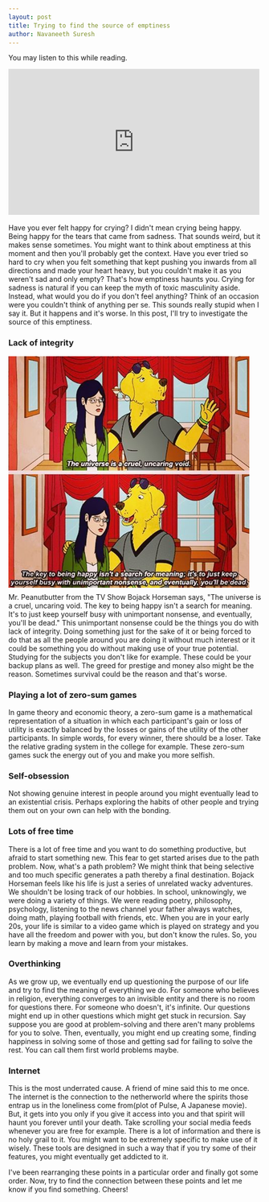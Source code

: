 ```yaml
---
layout: post
title: Trying to find the source of emptiness
author: Navaneeth Suresh
---
```


You may listen to this while reading.
<iframe width="500" height="290" src="https://www.youtube.com/embed/9eWewdTkghM" frameborder="0" allow="accelerometer; autoplay; encrypted-media; gyroscope; picture-in-picture"></iframe>
<br/>

Have you ever felt happy for crying? I didn't mean crying being happy. Being happy for the tears that came from sadness. That sounds weird, but it makes sense sometimes. You might want to think about emptiness at this moment and then you'll probably get the context. Have you ever tried so hard to cry when you felt something that kept pushing you inwards from all directions and made your heart heavy, but you couldn't make it as you weren't sad and only empty? That's how emptiness haunts you. Crying for sadness is natural if you can keep the myth of toxic masculinity aside. Instead, what would you do if you don't feel anything? Think of an occasion were you couldn't think of anything per se. This sounds really stupid when I say it. But it happens and it's worse. In this post, I'll try to investigate the source of this emptiness.

### Lack of integrity
<img src="https://raw.githubusercontent.com/themousepotato/themousepotato.github.io/master/images/peanutbutter-quote-1.jpg" style="float:left;margin-right: 10px; margin-bottom: 10px;margin-right:100%;">
Mr. Peanutbutter from the TV Show Bojack Horseman says, "The universe is a cruel, uncaring void. The key to being happy isn't a search for meaning. It's to just keep yourself busy with unimportant nonsense, and eventually, you'll be dead." This unimportant nonsense could be the things you do with lack of integrity. Doing something just for the sake of it or being forced to do that as all the people around you are doing it without much interest or it could be something you do without making use of your true potential. Studying for the subjects you don't like for example. These could be your backup plans as well. The greed for prestige and money also might be the reason. Sometimes survival could be the reason and that's worse.

### Playing a lot of zero-sum games
In game theory and economic theory, a zero-sum game is a mathematical representation of a situation in which each participant's gain or loss of utility is exactly balanced by the losses or gains of the utility of the other participants. In simple words, for every winner, there should be a loser. Take the relative grading system in the college for example. These zero-sum games suck the energy out of you and make you more selfish.

### Self-obsession
Not showing genuine interest in people around you might eventually lead to an existential crisis. Perhaps exploring the habits of other people and trying them out on your own can help with the bonding.

### Lots of free time
There is a lot of free time and you want to do something productive, but afraid to start something new. This fear to get started arises due to the path problem. Now, what's a path problem? We might think that being selective and too much specific generates a path thereby a final destination. Bojack Horseman feels like his life is just a series of unrelated wacky adventures. We shouldn't be losing track of our hobbies. In school, unknowingly, we were doing a variety of things. We were reading poetry, philosophy, psychology, listening to the news channel your father always watches, doing math, playing football with friends, etc. When you are in your early 20s, your life is similar to a video game which is played on strategy and you have all the freedom and power with you, but don't know the rules. So, you learn by making a move and learn from your mistakes.

### Overthinking
As we grow up, we eventually end up questioning the purpose of our life and try to find the meaning of everything we do. For someone who believes in religion, everything converges to an invisible entity and there is no room for questions there. For someone who doesn't, it's infinite. Our questions might end up in other questions which might get stuck in recursion. Say suppose you are good at problem-solving and there aren't many problems for you to solve. Then, eventually, you might end up creating some, finding happiness in solving some of those and getting sad for failing to solve the rest. You can call them first world problems maybe.

### Internet
This is the most underrated cause. A friend of mine said this to me once. The internet is the connection to the netherworld where the spirits those entrap us in the loneliness come from(plot of Pulse, A Japanese movie). But, it gets into you only if you give it access into you and that spirit will haunt you forever until your death. Take scrolling your social media feeds whenever you are free for example. There is a lot of information and there is no holy grail to it. You might want to be extremely specific to make use of it wisely. These tools are designed in such a way that if you try some of their features, you might eventually get addicted to it.

I've been rearranging these points in a particular order and finally got some order. Now, try to find the connection between these points and let me know if you find something. Cheers!
